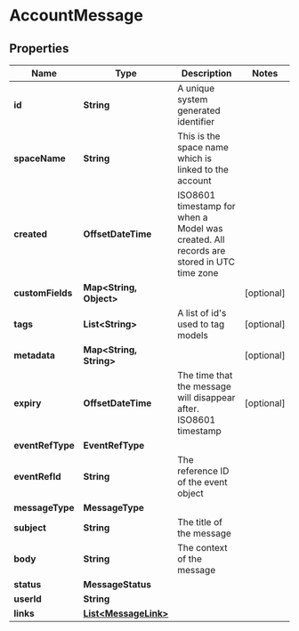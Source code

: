 

# AccountMessage


## Properties

Name | Type | Description | Notes
------------ | ------------- | ------------- | -------------
**id** | **String** | A unique system generated identifier | 
**spaceName** | **String** | This is the space name which is linked to the account | 
**created** | **OffsetDateTime** | ISO8601 timestamp for when a Model was created. All records are stored in UTC time zone | 
**customFields** | **Map&lt;String, Object&gt;** |  |  [optional]
**tags** | **List&lt;String&gt;** | A list of id&#39;s used to tag models |  [optional]
**metadata** | **Map&lt;String, String&gt;** |  |  [optional]
**expiry** | **OffsetDateTime** | The time that the message will disappear after. ISO8601 timestamp |  [optional]
**eventRefType** | **EventRefType** |  | 
**eventRefId** | **String** | The reference ID of the event object | 
**messageType** | **MessageType** |  | 
**subject** | **String** | The title of the message | 
**body** | **String** | The context of the message | 
**status** | **MessageStatus** |  | 
**userId** | **String** |  | 
**links** | [**List&lt;MessageLink&gt;**](MessageLink.md) |  | 



